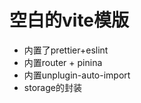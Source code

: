 <!--
 * @Author: Wanko
 * @Date: 2024-04-09 22:02:08
 * @LastEditors: Wanko
 * @LastEditTime: 2024-05-10 07:50:31
 * @Description:
-->

# 空白的vite模版

- 内置了prettier+eslint
- 内置router + pinina
- 内置unplugin-auto-import
- storage的封装
